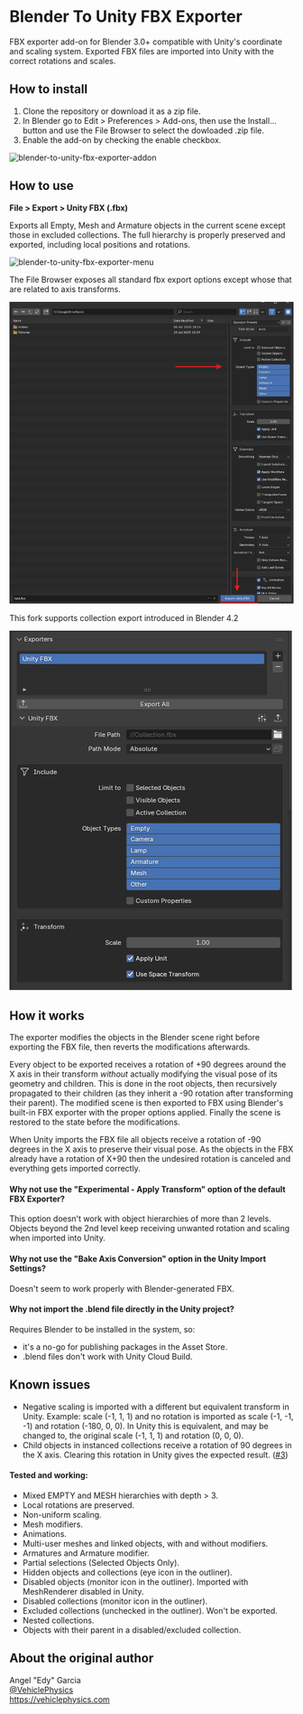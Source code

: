 
# Blender To Unity FBX Exporter

FBX exporter add-on for Blender 3.0+ compatible with Unity's coordinate and scaling system. Exported FBX files are imported into Unity with the correct rotations and scales.

## How to install

1. Clone the repository or download it as a zip file.
2. In Blender go to Edit > Preferences > Add-ons, then use the Install… button and use the File Browser to select the dowloaded .zip file.
3. Enable the add-on by checking the enable checkbox.

![blender-to-unity-fbx-exporter-addon](img/blender-to-unity-fbx-exporter-addon.png)

## How to use

**File > Export > Unity FBX (.fbx)**

Exports all Empty, Mesh and Armature objects in the current scene except those in excluded collections. The full hierarchy is properly preserved and exported, including local positions and rotations.

![blender-to-unity-fbx-exporter-menu](img/blender-to-unity-fbx-exporter-menu.png)


The File Browser exposes all standard fbx export options except whose that are related to axis transforms.

![blender-to-unity-fbx-exporter-options](img/blender-to-unity-fbx-exporter-options.png)

This fork supports collection export introduced in Blender 4.2

![blender-to-unity-fbx-exporter-collection-export](img/blender-to-unity-fbx-exporter-collection-export.png)

## How it works

The exporter modifies the objects in the Blender scene right before exporting the FBX file, then reverts the modifications afterwards.

Every object to be exported receives a rotation of +90 degrees around the X axis in their transform _without_ actually modifying the visual pose of its geometry and children. This is done in the root objects, then recursively propagated to their children (as they inherit a -90 rotation after transforming their parent). The modified scene is then exported to FBX using Blender's built-in FBX exporter with the proper options applied. Finally the scene is restored to the state before the modifications.

When Unity imports the FBX file all objects receive a rotation of -90 degrees in the X axis to preserve their visual pose. As the objects in the FBX already have a rotation of X+90 then the undesired rotation is canceled and everything gets imported correctly.

#### Why not use the "Experimental - Apply Transform" option of the default FBX Exporter?

This option doesn't work with object hierarchies of more than 2 levels. Objects beyond the 2nd level keep receiving unwanted rotation and scaling when imported into Unity.

#### Why not use the "Bake Axis Conversion" option in the Unity Import Settings?

Doesn't seem to work properly with Blender-generated FBX.

#### Why not import the .blend file directly in the Unity project?

Requires Blender to be installed in the system, so:

- it's a no-go for publishing packages in the Asset Store.
- .blend files don't work with Unity Cloud Build.

## Known issues

- Negative scaling is imported with a different but equivalent transform in Unity. Example: scale (-1, 1, 1) and no rotation is imported as scale (-1, -1, -1) and rotation (-180, 0, 0). In Unity this is equivalent, and may be changed to, the original scale (-1, 1, 1) and rotation (0, 0, 0).
- Child objects in instanced collections receive a rotation of 90 degrees in the X axis. Clearing this rotation in Unity gives the expected result. ([#3](https://github.com/EdyJ/blender-to-unity-fbx-exporter/issues/3))

#### Tested and working:

- Mixed EMPTY and MESH hierarchies with depth > 3.
- Local rotations are preserved.
- Non-uniform scaling.
- Mesh modifiers.
- Animations.
- Multi-user meshes and linked objects, with and without modifiers.
- Armatures and Armature modifier.
- Partial selections (Selected Objects Only).
- Hidden objects and collections (eye icon in the outliner).
- Disabled objects (monitor icon in the outliner). Imported with MeshRenderer disabled in Unity.
- Disabled collections (monitor icon in the outliner).
- Excluded collections (unchecked in the outliner). Won't be exported.
- Nested collections.
- Objects with their parent in a disabled/excluded collection.

## About the original author

Angel "Edy" Garcia<br>
[@VehiclePhysics](https://twitter.com/VehiclePhysics)<br>
https://vehiclephysics.com